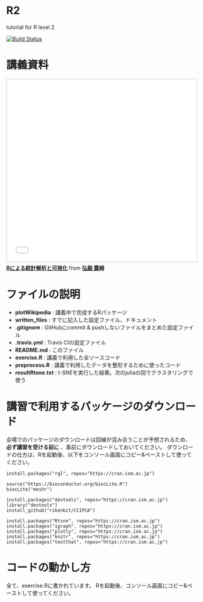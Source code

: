 # R2
tutorial for R level 2

[![Build Status](https://travis-ci.org/wacode5/R2.svg?branch=master)](https://travis-ci.org/wacode5/R2)

# 講義資料

<iframe src="//www.slideshare.net/slideshow/embed_code/key/qrehaERoIl7r0w" width="595" height="485" frameborder="0" marginwidth="0" marginheight="0" scrolling="no" style="border:1px solid #CCC; border-width:1px; margin-bottom:5px; max-width: 100%;" allowfullscreen> </iframe> <div style="margin-bottom:5px"> <strong> <a href="//www.slideshare.net/antiplastics/r-64720240" title="Rによる統計解析と可視化" target="_blank">Rによる統計解析と可視化</a> </strong> from <strong><a target="_blank" href="//www.slideshare.net/antiplastics">弘毅 露崎</a></strong> </div>

# ファイルの説明
- **plotWikipedia** : 講義中で完成するRパッケージ
- **written_files** : すでに記入した設定ファイル、ドキュメント
- **.gitignore** : GitHubにcommit & pushしないファイルをまとめた設定ファイル
- **.travis.yml** : Travis CIの設定ファイル
- **README.md** : このファイル
- **exercise.R** : 講義で利用した全ソースコード
- **preprocess.R** : 講義で利用したデータを整形するために使ったコード
- **resultRtsne.txt** : t-SNEを実行した結果。次のjuliaの回でクラスタリングで使う

# 講習で利用するパッケージのダウンロード
会場でのパッケージのダウンロードは回線が混み合うことが予想されるため、 **必ず講習を受ける前に** 、事前にダウンロードしておいてください。
ダウンロードの仕方は、Rを起動後、以下をコンソール画面にコピー&ペーストして使ってください。

```{r}
install.packages("rgl", repos="https://cran.ism.ac.jp")

source("https://bioconductor.org/biocLite.R")
biocLite("meshr")

install.packages("devtools", repos="https://cran.ism.ac.jp")
library("devtools")
install_github("rikenbit/CCIPCA")

install.packages("Rtsne", repos="https://cran.ism.ac.jp")
install.packages("igraph", repos="https://cran.ism.ac.jp")
install.packages("plotly", repos="https://cran.ism.ac.jp")
install.packages("knitr", repos="https://cran.ism.ac.jp")
install.packages("testthat", repos="https://cran.ism.ac.jp")
```

# コードの動かし方
全て、exercise.Rに書かれています。
Rを起動後、コンソール画面にコピー&ペーストして使ってください。
